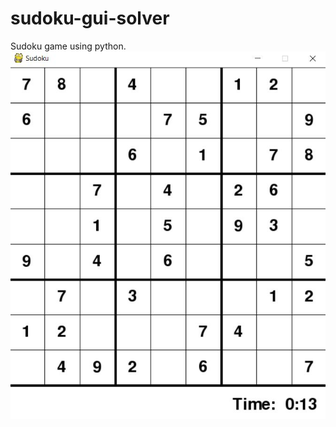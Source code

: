 # sudoku-gui-solver
Sudoku game using python.  
![](https://github.com/jatin-pahuja/sudoku-gui-solver/blob/master/sudoku.JPG)
